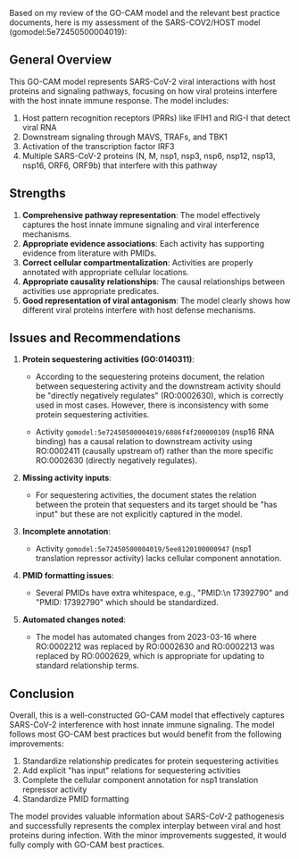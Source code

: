 Based on my review of the GO-CAM model and the relevant best practice documents, here is my assessment of the SARS-COV2/HOST model (gomodel:5e72450500004019):

## General Overview

This GO-CAM model represents SARS-CoV-2 viral interactions with host proteins and signaling pathways, focusing on how viral proteins interfere with the host innate immune response. The model includes:

1. Host pattern recognition receptors (PRRs) like IFIH1 and RIG-I that detect viral RNA
2. Downstream signaling through MAVS, TRAFs, and TBK1
3. Activation of the transcription factor IRF3
4. Multiple SARS-CoV-2 proteins (N, M, nsp1, nsp3, nsp6, nsp12, nsp13, nsp16, ORF6, ORF9b) that interfere with this pathway

## Strengths

1. **Comprehensive pathway representation**: The model effectively captures the host innate immune signaling and viral interference mechanisms.
2. **Appropriate evidence associations**: Each activity has supporting evidence from literature with PMIDs.
3. **Correct cellular compartmentalization**: Activities are properly annotated with appropriate cellular locations.
4. **Appropriate causality relationships**: The causal relationships between activities use appropriate predicates.
5. **Good representation of viral antagonism**: The model clearly shows how different viral proteins interfere with host defense mechanisms.

## Issues and Recommendations

1. **Protein sequestering activities (GO:0140311)**:
   - According to the sequestering proteins document, the relation between sequestering activity and the downstream activity should be "directly negatively regulates" (RO:0002630), which is correctly used in most cases. However, there is inconsistency with some protein sequestering activities.
   
   - Activity `gomodel:5e72450500004019/6086f4f200000109` (nsp16 RNA binding) has a causal relation to downstream activity using RO:0002411 (causally upstream of) rather than the more specific RO:0002630 (directly negatively regulates).

2. **Missing activity inputs**: 
   - For sequestering activities, the document states the relation between the protein that sequesters and its target should be "has input" but these are not explicitly captured in the model.

3. **Incomplete annotation**: 
   - Activity `gomodel:5e72450500004019/5ee8120100000947` (nsp1 translation repressor activity) lacks cellular component annotation.

4. **PMID formatting issues**:
   - Several PMIDs have extra whitespace, e.g., "PMID:\n    17392790" and "PMID: 17392790" which should be standardized.

5. **Automated changes noted**:
   - The model has automated changes from 2023-03-16 where RO:0002212 was replaced by RO:0002630 and RO:0002213 was replaced by RO:0002629, which is appropriate for updating to standard relationship terms.

## Conclusion

Overall, this is a well-constructed GO-CAM model that effectively captures SARS-CoV-2 interference with host innate immune signaling. The model follows most GO-CAM best practices but would benefit from the following improvements:

1. Standardize relationship predicates for protein sequestering activities
2. Add explicit "has input" relations for sequestering activities
3. Complete the cellular component annotation for nsp1 translation repressor activity
4. Standardize PMID formatting

The model provides valuable information about SARS-CoV-2 pathogenesis and successfully represents the complex interplay between viral and host proteins during infection. With the minor improvements suggested, it would fully comply with GO-CAM best practices.
